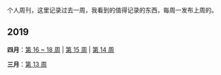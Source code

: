 个人周刊，这里记录过去一周，我看到的值得记录的东西，每周一发布上周的。

## 2019

**四月**：[第 16 ~ 18 周](docs/2019-18.md) | [第 15 周](docs/2019-15.md) | [第 14 周](docs/2019-14.md)

**三月**：[第 13 周](docs/2019-13.md)
